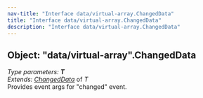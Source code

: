 ```yaml
---
nav-title: "Interface data/virtual-array.ChangedData"
title: "Interface data/virtual-array.ChangedData"
description: "Interface data/virtual-array.ChangedData"
---
```

## Object: "data/virtual-array".ChangedData  
_Type parameters:_ _**T**_  
_Extends:_ [_ChangedData_](../../data/observable-array/ChangedData.md) of _T_  
Provides event args for "changed" event.